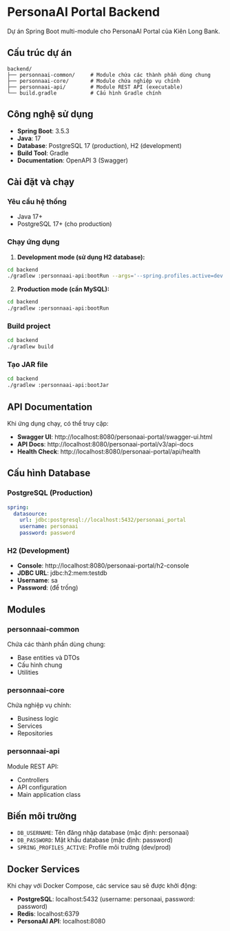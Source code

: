 # PersonaAI Portal Backend

Dự án Spring Boot multi-module cho PersonaAI Portal của Kiên Long Bank.

## Cấu trúc dự án

```
backend/
├── personnaai-common/     # Module chứa các thành phần dùng chung
├── personnaai-core/       # Module chứa nghiệp vụ chính
├── personnaai-api/        # Module REST API (executable)
└── build.gradle           # Cấu hình Gradle chính
```

## Công nghệ sử dụng

- **Spring Boot**: 3.5.3
- **Java**: 17
- **Database**: PostgreSQL 17 (production), H2 (development)
- **Build Tool**: Gradle
- **Documentation**: OpenAPI 3 (Swagger)

## Cài đặt và chạy

### Yêu cầu hệ thống
- Java 17+
- PostgreSQL 17+ (cho production)

### Chạy ứng dụng

1. **Development mode (sử dụng H2 database):**
```bash
cd backend
./gradlew :personnaai-api:bootRun --args='--spring.profiles.active=dev'
```

2. **Production mode (cần MySQL):**
```bash
cd backend
./gradlew :personnaai-api:bootRun
```

### Build project

```bash
cd backend
./gradlew build
```

### Tạo JAR file
```bash
cd backend
./gradlew :personnaai-api:bootJar
```

## API Documentation

Khi ứng dụng chạy, có thể truy cập:
- **Swagger UI**: http://localhost:8080/personaai-portal/swagger-ui.html
- **API Docs**: http://localhost:8080/personaai-portal/v3/api-docs
- **Health Check**: http://localhost:8080/personaai-portal/api/health

## Cấu hình Database

### PostgreSQL (Production)
```yaml
spring:
  datasource:
    url: jdbc:postgresql://localhost:5432/personaai_portal
    username: personaai
    password: password
```

### H2 (Development)
- **Console**: http://localhost:8080/personaai-portal/h2-console
- **JDBC URL**: jdbc:h2:mem:testdb
- **Username**: sa
- **Password**: (để trống)

## Modules

### personnaai-common
Chứa các thành phần dùng chung:
- Base entities và DTOs
- Cấu hình chung
- Utilities

### personnaai-core
Chứa nghiệp vụ chính:
- Business logic
- Services
- Repositories

### personnaai-api
Module REST API:
- Controllers
- API configuration
- Main application class

## Biến môi trường

- `DB_USERNAME`: Tên đăng nhập database (mặc định: personaai)
- `DB_PASSWORD`: Mật khẩu database (mặc định: password)
- `SPRING_PROFILES_ACTIVE`: Profile môi trường (dev/prod)

## Docker Services

Khi chạy với Docker Compose, các service sau sẽ được khởi động:

- **PostgreSQL**: localhost:5432 (username: personaai, password: password)
- **Redis**: localhost:6379
- **PersonaAI API**: localhost:8080 